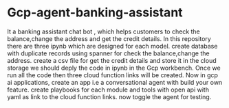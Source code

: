 # Gcp-agent-banking-assistant
It a banking assistant chat bot , which helps customers to check the balance,change the address and get the credit details.
	In this repository there are three ipynb which are designed for each model.
	create database with duplicate records using spanner for check the balance,change the address.
	create a csv file for get the credit details and store it in the cloud storage
	we should deply the code in ipynb in the Gcp workbench.
	Once we run all the code then three cloud function links will be created.
	Now in gcp ai applications, create an app i.e a conversational agent with build your own feature.
	create playbooks for each module and tools with open api with yaml as link to the cloud function links.
	now toggle the agent for testing.
